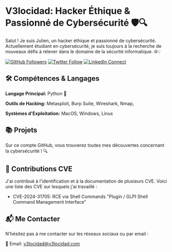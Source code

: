 # V3locidad: Hacker Éthique & Passionné de Cybersécurité 🛡️🔍

Salut ! Je suis Julien, un hacker éthique et passionné de cybersécurité. Actuellement étudiant en cybersécurité, je suis toujours à la recherche de nouveaux défis à relever dans le domaine de la sécurité informatique. 🌐💡

[![GitHub Followers](https://img.shields.io/github/followers/V3locidad?style=social)](https://github.com/V3locidad)
[![Twitter Follow](https://img.shields.io/twitter/follow/V3locidad_?style=social)](https://twitter.com/V3locidad_)
[![LinkedIn Connect](https://img.shields.io/badge/LinkedIn-Connect-blue)](https://www.linkedin.com/in/julien-v3locidad)

## 🛠️ Compétences & Langages

**Langage Principal:** Python 🐍 

**Outils de Hacking:** Metasploit, Burp Suite, Wireshark, Nmap,  

**Systèmes d'Exploitation:** MacOS, Windows, Linux  

## 📚 Projets

Sur ce compte GitHub, vous trouverez toutes mes découvertes concernant la cybersécurité ! 🔍

## 🚨 Contributions CVE

J'ai contribué à l'identification et à la documentation de plusieurs CVE. Voici une liste des CVE sur lesquels j'ai travaillé :

- CVE-2024-31705: RCE via Shell Commands "Plugin / GLPI Shell Command Management Interface"

## 📬 Me Contacter

N'hésitez pas à me contacter sur les réseaux sociaux ou par email :

📧 Email: v3locidad@v3locidad.com
